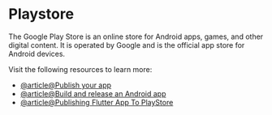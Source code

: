 # Playstore

The Google Play Store is an online store for Android apps, games, and other digital content. It is operated by Google and is the official app store for Android devices.

Visit the following resources to learn more:

- [@article@Publish your app](https://developer.android.com/studio/publish)
- [@article@Build and release an Android app](https://docs.flutter.dev/deployment/android)
- [@article@Publishing Flutter App To PlayStore](https://medium.flutterdevs.com/publishing-flutter-app-to-playstore-fa7543b61a7b)
